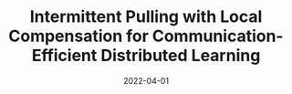 ---
title: "Intermittent Pulling with Local Compensation for Communication-Efficient Distributed Learning"
authors:
- Haozhao Wang
- Zhihao Qu
- Song Guo
- Xin Gao
- Ruixuan Li
- Baoliu Ye,

date: "2022-04-01"
doi: ""

# Publication type.
# 1 = Conference paper; 2 = Journal article;
# 3 = Preprint Paper; 4 = Report; 5 = Book; 6 = Book section;
# 7 = Thesis; 8 = Patent
publication_types: ["2"]

# Publication name and optional abbreviated publication name.
publication: "*IEEE Transactions on Emerging Topics in Computing*"
publication_short: "TETC"

# url_pdf: 
# url_code: ''
# url_dataset: ''
# url_poster: ''
# url_project: ''
# url_slides: ''
# url_video: ''

---